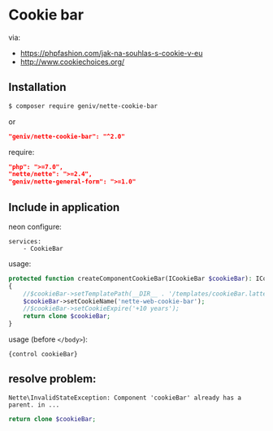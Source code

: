 Cookie bar
==========

via: 
- https://phpfashion.com/jak-na-souhlas-s-cookie-v-eu
- http://www.cookiechoices.org/

Installation
------------
```sh
$ composer require geniv/nette-cookie-bar
```
or
```json
"geniv/nette-cookie-bar": "^2.0"
```

require:
```json
"php": ">=7.0",
"nette/nette": ">=2.4",
"geniv/nette-general-form": ">=1.0"
```

Include in application
----------------------
neon configure:
```neon
services:
    - CookieBar
```

usage:
```php
protected function createComponentCookieBar(ICookieBar $cookieBar): ICookieBar
{
    //$cookieBar->setTemplatePath(__DIR__ . '/templates/cookieBar.latte');
    $cookieBar->setCookieName('nette-web-cookie-bar');
    //$cookieBar->setCookieExpire('+10 years');
    return clone $cookieBar;
}
```

usage (before `</body>`):
```latte
{control cookieBar}
```

resolve problem:
----------------
`Nette\InvalidStateException: Component 'cookieBar' already has a parent. in ...`

```php
return clone $cookieBar;
```
